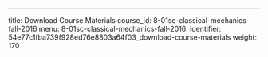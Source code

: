 ---
title: Download Course Materials
course_id: 8-01sc-classical-mechanics-fall-2016
menu:
  8-01sc-classical-mechanics-fall-2016:
    identifier: 54e77c1fba739f928ed76e8803a64f03_download-course-materials
    weight: 170
